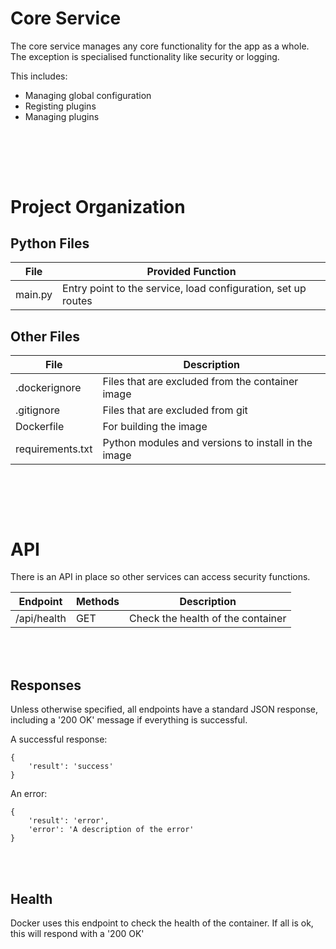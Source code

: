 # Core Service

The core service manages any core functionality for the app as a whole. The exception is specialised functionality like security or logging.

This includes:
* Managing global configuration
* Registing plugins
* Managing plugins


</br></br>
----

# Project Organization
## Python Files

| File         | Provided Function                                             |
| ------------ | ------------------------------------------------------------- |
| main.py      | Entry point to the service, load configuration, set up routes |


## Other Files

| File             | Description                                         |
| ---------------- | --------------------------------------------------- |
| .dockerignore    | Files that are excluded from the container image    |
| .gitignore       | Files that are excluded from git                    |
| Dockerfile       | For building the image                              |
| requirements.txt | Python modules and versions to install in the image |



</br></br>
----

# API

There is an API in place so other services can access security functions.

| Endpoint           | Methods | Description                          |
| ------------------ | ------- | ------------------------------------ |
| /api/health        | GET     | Check the health of the container    |
</br></br>


## Responses

Unless otherwise specified, all endpoints have a standard JSON response, including a '200 OK' message if everything is successful.

A successful response:
```
{
    'result': 'success'
}
```

An error:
```
{
    'result': 'error',
    'error': 'A description of the error'
}
```
</br></br>


## Health

Docker uses this endpoint to check the health of the container. If all is ok, this will respond with a '200 OK'
</br></br>
